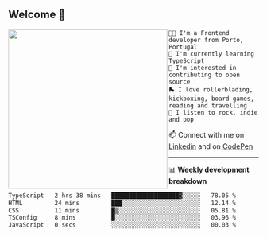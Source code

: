 ## Welcome 👋

<img align="left" src="https://github.com/saraiovieira/saraiovieira/assets/74243584/32f0e061-fcbb-45fe-8361-571943f17664" width="320"/>

```
👩‍💻 I'm a Frontend developer from Porto, Portugal
🌱 I'm currently learning TypeScript
🚩 I'm interested in contributing to open source
🛼 I love rollerblading, kickboxing, board games, reading and travelling
🎵 I listen to rock, indie and pop
```
📫 Connect with me on [Linkedin](https://www.linkedin.com/in/sara-vieira-frontend-developer/) and on [CodePen](https://codepen.io/saraiovieira)

-------

📊 **Weekly development breakdown**

<!--START_SECTION:waka-->

```txt
TypeScript   2 hrs 38 mins   ███████████████████▓░░░░░   78.05 %
HTML         24 mins         ███░░░░░░░░░░░░░░░░░░░░░░   12.14 %
CSS          11 mins         █▒░░░░░░░░░░░░░░░░░░░░░░░   05.81 %
TSConfig     8 mins          █░░░░░░░░░░░░░░░░░░░░░░░░   03.96 %
JavaScript   0 secs          ░░░░░░░░░░░░░░░░░░░░░░░░░   00.03 %
```

<!--END_SECTION:waka-->
